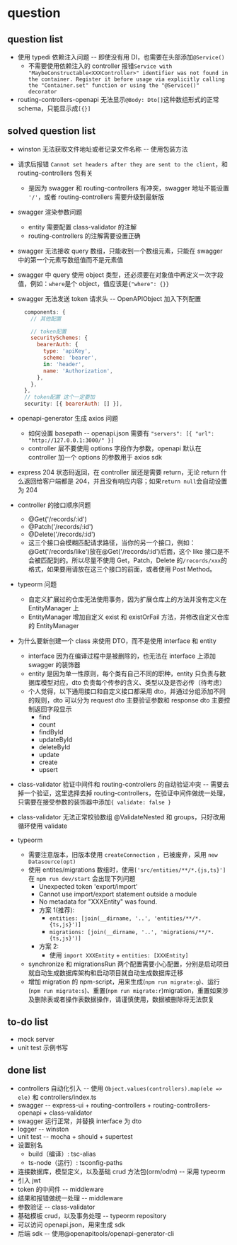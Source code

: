 # question

## question list

- 使用 typedi 依赖注入问题 -- 即使没有用 DI，也需要在头部添加`@Service()`
  - 不需要使用依赖注入的 controller 报错`Service with "MaybeConstructable<XXXController>" identifier was not found in the container. Register it before usage via explicitly calling the "Container.set" function or using the "@Service()" decorator`
- routing-controllers-openapi 无法显示`@Body: Dto[]`这种数组形式的正常 schema，只能显示成`[{}]`

## solved question list

- winston 无法获取文件地址或者记录文件名称 -- 使用包装方法
- 请求后报错 `Cannot set headers after they are sent to the client`，和 routing-controllers 包有关
  - 是因为 swagger 和 routing-controllers 有冲突，swagger 地址不能设置 `'/'`，或者 routing-controllers 需要升级到最新版
- swagger 渲染参数问题
  - entity 需要配置 class-validator 的注解
  - routing-controllers 的注解需要设置正确
- swagger 无法接收 query 数组，只能收到一个数组元素，只能在 swagger 中的第一个元素写数组值而不是元素值
- swagger 中 query 使用 object 类型，还必须要在对象值中再定义一次字段值，例如：`where`是个 object，值应该是`{"where": {}}`
- swagger 无法发送 token 请求头 -- OpenAPIObject 加入下列配置

  ```javascript
    components: {
      // 其他配置

      // token配置
      securitySchemes: {
        bearerAuth: {
          type: 'apiKey',
          scheme: 'bearer',
          in: 'header',
          name: 'Authorization',
        },
      },
    },
    // token配置 这个一定要加
    security: [{ bearerAuth: [] }],
  ```

- openapi-generator 生成 axios 问题
  - 如何设置 basepath -- openapi.json 需要有 `"servers": [{ "url": "http://127.0.0.1:3000/" }]`
  - controller 层不要使用 options 字段作为参数，openapi 默认在 controller 加一个 options 的参数用于 axios sdk
- express 204 状态码返回，在 controller 层还是需要 return，无论 return 什么返回给客户端都是 204，并且没有响应内容；如果`return null`会自动设置为 204
- controller 的接口顺序问题
  - @Get('/records/:id')
  - @Patch('/records/:id')
  - @Delete('/records/:id')
  - 这三个接口会模糊匹配请求路径，当你的另一个接口，例如：@Get('/records/like')放在@Get('/records/:id')后面，这个 like 接口是不会被匹配到的。所以尽量不使用 Get，Patch，Delete 的`/records/xxx`的格式，如果要用请放在这三个接口的前面，或者使用 Post Method。
- typeorm 问题
  - 自定义扩展过的仓库无法使用事务，因为扩展仓库上的方法并没有定义在 EntityManager 上
  - EntityManager 增加自定义 exist 和 existOrFail 方法，并修改自定义仓库的 EntityManager
- 为什么要新创建一个 class 来使用 DTO，而不是使用 interface 和 entity
  - interface 因为在编译过程中是被删除的，也无法在 interface 上添加 swagger 的装饰器
  - entity 是因为单一性原则，每个类有自己不同的职种，entity 只负责与数据库模型对应，dto 负责每个传参的含义、类型以及是否必传（待考虑）
  - 个人觉得，以下通用接口和自定义接口都采用 dto，并通过分组添加不同的规则，dto 可以分为 request dto 主要验证参数和 response dto 主要控制返回字段显示
    - find
    - count
    - findById
    - updateById
    - deleteById
    - update
    - create
    - upsert
- class-validator 验证中间件和 routing-controllers 的自动验证冲突 -- 需要去掉一个验证，这里选择去掉 routing-controllers，在验证中间件做统一处理，只需要在接受参数的装饰器中添加`{ validate: false }`
- class-validator 无法正常校验数组 @ValidateNested 和 groups，只好改用循环使用 validate
- typeorm
  - 需要注意版本，旧版本使用 `createConnection` ，已被废弃，采用 `new Datasource(opt)`
  - 使用 entites/migrations 数组时，使用`['src/entities/**/*.{js,ts}']`在 `npm run dev/start` 会出现下列问题
    - Unexpected token 'export/import'
    - Cannot use import/export statement outside a module
    - No metadata for \"XXXEntity\" was found.
    - 方案 1(推荐):
      - `entities: [join(__dirname, '..', 'entities/**/*.{ts,js}')]`
      - `migrations: [join(__dirname, '..', 'migrations/**/*.{ts,js}')]`
    - 方案 2:
      - 使用 `import XXXEntity` + `entities: [XXXEntity]`
  - synchronize 和 migrationsRun 两个配置需要小心配置，分别是启动项目就自动生成数据库架构和启动项目就自动生成数据库迁移
  - 增加 migration 的 npm-script，用来生成(`npm run migrate:g`)、运行(`npm run migrate:s`)、重置(`npm run migrate:r`)migration，重置如果涉及删除表或者操作表数据操作，请谨慎使用，数据被删除将无法恢复

## to-do list

- mock server
- unit test 示例书写

## done list

- controllers 自动化引入 -- 使用 `Object.values(controllers).map(ele => ele)` 和 controllers/index.ts
- swagger -- express-ui + routing-controllers + routing-controllers-openapi + class-validator
- swagger 运行正常，并替换 interface 为 dto
- logger -- winston
- unit test -- mocha + should + supertest
- 设置别名
  - build（编译）: tsc-alias
  - ts-node（运行）: tsconfig-paths
- 连接数据库，模型定义，以及基础 crud 方法包(orm/odm) -- 采用 typeorm
- 引入 jwt
- token 的中间件 -- middleware
- 结果和报错做统一处理 -- middleware
- 参数验证 -- class-validator
- 基础模板 crud，以及事务处理 -- typeorm repository
- 可以访问 openapi.json，用来生成 sdk
- 后端 sdk -- 使用@openapitools/openapi-generator-cli
